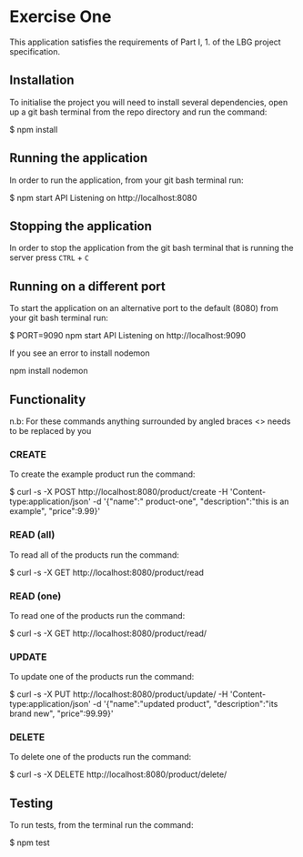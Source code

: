 # Exercise One 

This application satisfies the requirements of Part I, 1. of the LBG project specification.

## Installation

To initialise the project you will need to install several dependencies, open up a git bash terminal from the repo directory and run the command:


$ npm install


## Running the application

In order to run the application, from your git bash terminal run:


$ npm start
API Listening on http://localhost:8080


## Stopping the application

In order to stop the application from the git bash terminal that is running the server press ``CTRL`` + ``C``

## Running on a different port

To start the application on an alternative port to the default (8080) from your git bash terminal run:


$ PORT=9090 npm start
API Listening on http://localhost:9090

If you see an error to install nodemon 

npm install nodemon

## Functionality

n.b: For these commands anything surrounded by angled braces <> needs to be replaced by you

### CREATE

To create the example product run the command:


$ curl -s -X POST http://localhost:8080/product/create -H 'Content-type:application/json' -d '{"name":" product-one", "description":"this is an example", "price":9.99}'


### READ (all)

To read all of the products run the command:


$ curl -s -X GET http://localhost:8080/product/read


### READ (one)

To read one of the products run the command:


$ curl -s -X GET http://localhost:8080/product/read/<id>

### UPDATE

To update one of the products run the command:


$ curl -s -X PUT http://localhost:8080/product/update/<id> -H 'Content-type:application/json'  -d '{"name":"updated product", "description":"its brand new", "price":99.99}'

### DELETE

To delete one of the products run the command:


$ curl -s -X DELETE http://localhost:8080/product/delete/<id>


## Testing

To run tests, from the terminal run the command:


$ npm test
